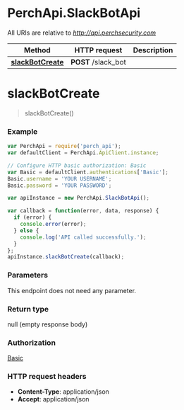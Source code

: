 # PerchApi.SlackBotApi

All URIs are relative to *http://api.perchsecurity.com*

Method | HTTP request | Description
------------- | ------------- | -------------
[**slackBotCreate**](SlackBotApi.md#slackBotCreate) | **POST** /slack_bot | 


<a name="slackBotCreate"></a>
# **slackBotCreate**
> slackBotCreate()





### Example
```javascript
var PerchApi = require('perch_api');
var defaultClient = PerchApi.ApiClient.instance;

// Configure HTTP basic authorization: Basic
var Basic = defaultClient.authentications['Basic'];
Basic.username = 'YOUR USERNAME';
Basic.password = 'YOUR PASSWORD';

var apiInstance = new PerchApi.SlackBotApi();

var callback = function(error, data, response) {
  if (error) {
    console.error(error);
  } else {
    console.log('API called successfully.');
  }
};
apiInstance.slackBotCreate(callback);
```

### Parameters
This endpoint does not need any parameter.

### Return type

null (empty response body)

### Authorization

[Basic](../README.md#Basic)

### HTTP request headers

 - **Content-Type**: application/json
 - **Accept**: application/json

